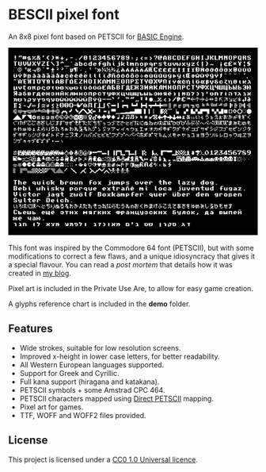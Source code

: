 # BESCII pixel font

An 8x8 pixel font based on PETSCII for [BASIC Engine](http://basicengine.org/).

![All characters](images/bescii-chars.png?raw=true)

This font was inspired by the Commodore 64 font (PETSCII), but with some modifications to correct a few flaws, and a unique idiosyncracy that gives it a special flavour. You can read a _post mortem_ that details how it was created in [my blog](https://damianvila.com/blog/20240515-designing-the-bescii-font.html).

Pixel art is included in the Private Use Are, to allow for easy game creation.  

A glyphs reference chart is included in the **demo** folder.

## Features

- Wide strokes, suitable for low resolution screens.
- Improved x-height in lower case letters, for better readability.
- All Western European languages supported.
- Support for Greek and Cyrillic.
- Full kana support (hiragana and katakana).
- PETSCII symbols + some Amstrad CPC 464.
- PETSCII characters mapped using [Direct PETSCII](https://style64.org/petscii/) mapping.
- Pixel art for games.
- TTF, WOFF and WOFF2 files provided. 

## License

This project is licensed under a [CC0 1.0 Universal licence](https://creativecommons.org/publicdomain/zero/1.0/).
